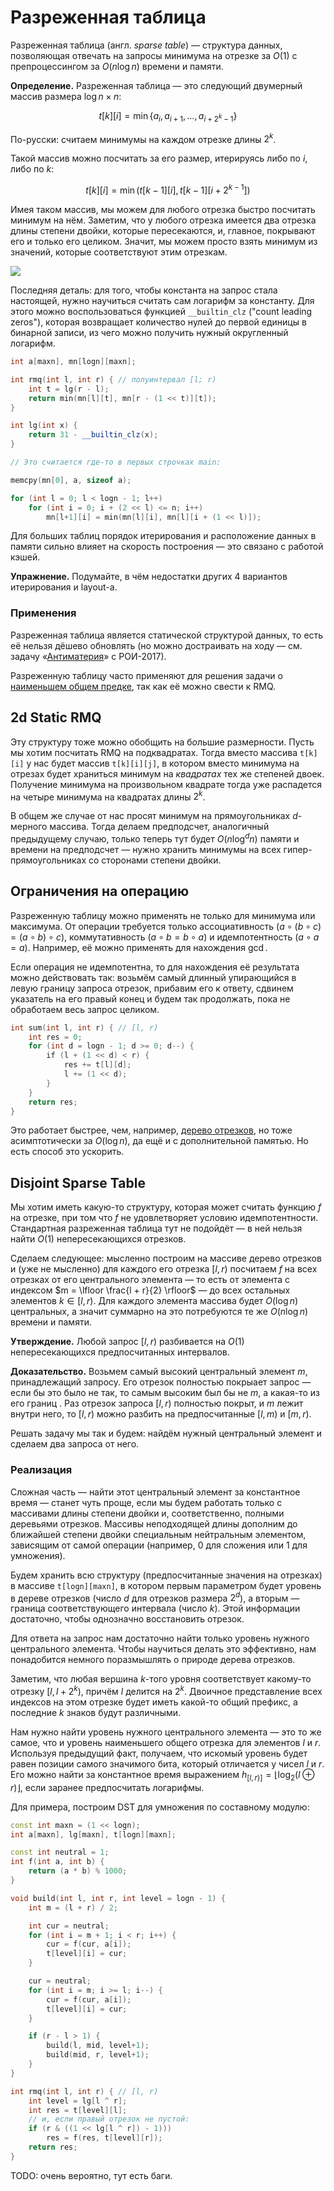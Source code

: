 # Разреженная таблица

Разреженная таблица (англ. *sparse table*) — структура данных, позволяющая отвечать на запросы минимума на отрезке за $O(1)$ с препроцессингом за $O(n \log n)$ времени и памяти.

**Определение.** Разреженная таблица — это следующий двумерный массив размера $\log n \times n$:

$$
t[k][i] = \min \{ a_i, a_{i+1}, \ldots, a_{i+2^k-1} \}
$$

По-русски: считаем минимумы на каждом отрезке длины $2^k$.

Такой массив можно посчитать за его размер, итерируясь либо по $i$, либо по $k$:

$$
t[k][i] = \min(t[k-1][i], t[k-1][i+2^{k-1}])
$$

Имея таком массив, мы можем для любого отрезка быстро посчитать минимум на нём. Заметим, что у любого отрезка имеется два отрезка длины степени двойки, которые пересекаются, и, главное, покрывают его и только его целиком. Значит, мы можем просто взять минимум из значений, которые соответствуют этим отрезкам.

![](https://neerc.ifmo.ru/wiki/images/7/75/SparseTableRMQ.png)

Последняя деталь: для того, чтобы константа на запрос стала настоящей, нужно научиться считать сам логарифм за константу. Для этого можно воспользоваться функцией `__builtin_clz` ("count leading zeros"), которая возвращает количество нулей до первой единицы в бинарной записи, из чего можно получить нужный округленный логарифм.

```cpp
int a[maxn], mn[logn][maxn];

int rmq(int l, int r) { // полуинтервал [l; r)
    int t = lg(r - l);
    return min(mn[l][t], mn[r - (1 << t)][t]);
}

int lg(int x) {
    return 31 - __builtin_clz(x);
}

// Это считается где-то в первых строчках main:

memcpy(mn[0], a, sizeof a);

for (int l = 0; l < logn - 1; l++)
    for (int i = 0; i + (2 << l) <= n; i++)
        mn[l+1][i] = min(mn[l][i], mn[l][i + (1 << l)]);
```

Для больших таблиц порядок итерирования и расположение данных в памяти сильно влияет на скорость построения — это связано с работой кэшей.

**Упражнение.** Подумайте, в чём недостатки других 4 вариантов итерирования и layout-а.

### Применения

Разреженная таблица является статической структурой данных, то есть её нельзя дёшево обновлять (но можно достраивать на ходу — см. задачу «[Антиматерия](http://neerc.ifmo.ru/school/archive/2016-2017/ru-olymp-roi-2017-editorial.pdf)» с РОИ-2017).

Разреженную таблицу часто применяют для решения задачи о [наименьшем общем предке](http://algorithmica.org/ru/lca), так как её можно свести к RMQ.

## 2d Static RMQ

Эту структуру тоже можно обобщить на б*о*льшие размерности. Пусть мы хотим посчитать RMQ на подквадратах. Тогда вместо массива `t[k][i]` у нас будет массив `t[k][i][j]`, в котором вместо минимума на отрезах будет храниться минимум на *квадратах* тех же степеней двоек. Получение минимума на произвольном квадрате тогда уже распадется на четыре минимума на квадратах длины $2^k$.

В общем же случае от нас просят минимум на прямоугольниках $d$-мерного массива. Тогда делаем предподсчет, аналогичный предыдущему случаю, только теперь тут будет $O(n \log^d n)$ памяти и времени на предподсчет — нужно хранить минимумы на всех гипер-прямоугольниках со сторонами степени двойки.

## Ограничения на операцию

Разреженную таблицу можно применять не только для минимума или максимума. От операции требуется только ассоциативность ($a ∘ (b ∘ c) = (a ∘ b) ∘ c$), коммутативность ($a ∘ b = b ∘ a$) и идемпотентность ($a ∘ a = a$). Например, её можно применять для нахождения $\gcd$.

Если операция не идемпотентна, то для нахождения её результата можно действовать так: возьмём самый длинный упирающийся в левую границу запроса отрезок, прибавим его к ответу, сдвинем указатель на его правый конец и будем так продолжать, пока не обработаем весь запрос целиком.

```c++
int sum(int l, int r) { // [l, r)
    int res = 0;
    for (int d = logn - 1; d >= 0; d--) {
        if (l + (1 << d) < r) {
            res += t[l][d];
            l += (1 << d);
        }
    }
    return res;
}
```

Это работает быстрее, чем, например, [дерево отрезков](http://algorithmica.org/ru/segtree), но тоже асимптотически за $O(\log n)$, да ещё и с дополнительной памятью. Но есть способ это ускорить.

## Disjoint Sparse Table

Мы хотим иметь какую-то структуру, которая может считать функцию $f$ на отрезке, при том что $f$ не удовлетворяет условию идемпотентности. Стандартная разреженная таблица тут не подойдёт — в ней нельзя найти $O(1)$ непересекающихся отрезков.

Сделаем следующее: мысленно построим на массиве дерево отрезков и (уже не мысленно) для каждого его отрезка $[l, r)$ посчитаем $f$ на всех отрезках от его центрального элемента — то есть от элемента с индексом $m = \lfloor \frac{l + r}{2} \rfloor$ — до всех остальных элементов $k \in [l, r)$. Для каждого элемента массива будет $O(\log n)$ центральных, а значит суммарно на это потребуются те же $O(n \log n)$ времени и памяти.

**Утверждение.** Любой запрос $[l, r)$ разбивается на $O(1)$ непересекающихся предпосчитанных интервалов.

**Доказательство.** Возьмем самый высокий центральный элемент $m$, принадлежащий запросу. Его отрезок полностью покрыает запрос — если бы это было не так, то самым высоким был бы не $m$, а какая-то из его границ . Раз отрезок запроса $[l, r)$ полностью покрыт, и $m$ лежит внутри него, то $[l, r)$ можно разбить на предпосчитанные $[l, m)$ и $[m, r)$.

Решать задачу мы так и будем: найдём нужный центральный элемент и сделаем два запроса от него.

### Реализация

Сложная часть — найти этот центральный элемент за константное время — станет чуть проще, если мы будем работать только с массивами длины степени двойки и, соответственно, полными деревьями отрезков. Массивы неподходящей длины дополним до ближайшей степени двойки специальным нейтральным элементом, зависящим от самой операции (например, $0$ для сложения или $1$ для умножения).

Будем хранить всю структуру (предпосчитанные значения на отрезках) в массиве `t[logn][maxn]`, в котором первым параметром будет уровень в дереве отрезков (число $d$ для отрезков размера $2^d$), а вторым — граница соответствующего интервала (число $k$). Этой информации достаточно, чтобы однозначно восстановить отрезок.

Для ответа на запрос нам достаточно найти только уровень нужного центрального элемента. Чтобы научиться делать это эффективно, нам понадобится немного поразмышлять о природе дерева отрезков.

Заметим, что любая вершина $k$-того уровня соответствует какому-то отрезку $[l, l + 2^k)$, причём $l$ делится на $2^k$. Двоичное представление всех индексов на этом отрезке будет иметь какой-то общий префикс, а последние $k$ знаков будут различными.

Нам нужно найти уровень нужного центрального элемента — это то же самое, что и уровень наименьшего общего отрезка для элементов $l$ и $r$. Используя предыдущий факт, получаем, что искомый уровень будет равен позиции самого значимого бита, который отличается у чисел $l$ и $r$. Его можно найти за константное время выражением $h_{[l,r)]} = \lfloor \log_2 (l \oplus r) \rfloor$, если заранее предпосчитать логарифмы.

Для примера, построим DST для умножения по составному модулю:

```cpp
const int maxn = (1 << logn);
int a[maxn], lg[maxn], t[logn][maxn];

const int neutral = 1;
int f(int a, int b) {
    return (a * b) % 1000;
}

void build(int l, int r, int level = logn - 1) {
    int m = (l + r) / 2;

    int cur = neutral;
    for (int i = m + 1; i < r; i++) {
        cur = f(cur, a[i]);
        t[level][i] = cur;
    }

    cur = neutral;
    for (int i = m; i >= l; i--) {
        cur = f(cur, a[i]);
        t[level][i] = cur;
    }

    if (r - l > 1) {
        build(l, mid, level+1);
        build(mid, r, level+1);
    }
}

int rmq(int l, int r) { // [l, r)
    int level = lg[l ^ r];
    int res = t[level][l];
    // и, если правый отрезок не пустой:
    if (r & ((1 << lg[l ^ r]) - 1)))
        res = f(res, t[level][r]);
    return res;
}
```

TODO: очень вероятно, тут есть баги.
